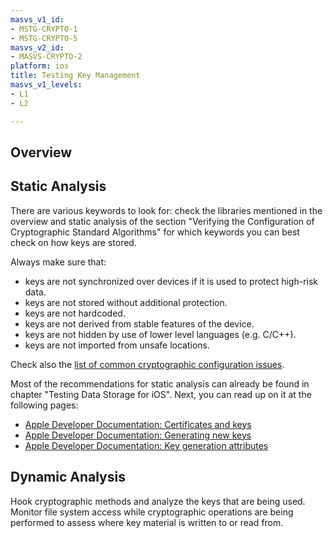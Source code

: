 ```yaml
---
masvs_v1_id:
- MSTG-CRYPTO-1
- MSTG-CRYPTO-5
masvs_v2_id:
- MASVS-CRYPTO-2
platform: ios
title: Testing Key Management
masvs_v1_levels:
- L1
- L2

---
```


## Overview

## Static Analysis

There are various keywords to look for: check the libraries mentioned in the overview and static analysis of the section "Verifying the Configuration of Cryptographic Standard Algorithms" for which keywords you can best check on how keys are stored.

Always make sure that:

- keys are not synchronized over devices if it is used to protect high-risk data.
- keys are not stored without additional protection.
- keys are not hardcoded.
- keys are not derived from stable features of the device.
- keys are not hidden by use of lower level languages (e.g. C/C++).
- keys are not imported from unsafe locations.

Check also the [list of common cryptographic configuration issues](../../../0x04g-Testing-Cryptography.md#common-configuration-issues).

Most of the recommendations for static analysis can already be found in chapter "Testing Data Storage for iOS". Next, you can read up on it at the following pages:

- [Apple Developer Documentation: Certificates and keys](https://developer.apple.com/documentation/security/certificate_key_and_trust_services/keys "Certificates and keys")
- [Apple Developer Documentation: Generating new keys](https://developer.apple.com/documentation/security/certificate_key_and_trust_services/keys/generating_new_cryptographic_keys "Generating new keys")
- [Apple Developer Documentation: Key generation attributes](https://developer.apple.com/documentation/security/certificate_key_and_trust_services/keys/key_generation_attributes "Key Generation attributes")

## Dynamic Analysis

Hook cryptographic methods and analyze the keys that are being used. Monitor file system access while cryptographic operations are being performed to assess where key material is written to or read from.
